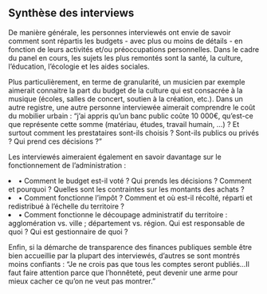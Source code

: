 ## Synthèse des interviews
De manière générale, les personnes interviewés ont envie de savoir comment sont répartis les budgets - avec plus ou moins de détails - en fonction de leurs activités et/ou préoccupations personnelles. Dans le cadre du panel en cours, les sujets les plus remontés sont la santé, la culture, l’éducation, l’écologie et les aides sociales.

Plus particulièrement, en terme de granularité, un musicien par exemple aimerait connaitre la part du budget de la culture qui est consacrée à la musique (écoles, salles de concert, soutien à la création, etc.).  Dans un autre registre, une autre personne interviewée aimerait comprendre le coût du mobilier urbain : “j’ai appris qu’un banc public coûte 10 000€, qu’est-ce que représente cette somme (matériau, études, travail humain, …) ? Et surtout comment les prestataires sont-ils choisis ? Sont-ils publics ou privés ? Qui prend ces décisions ?”

Les interviewés aimeraient également en savoir davantage sur le fonctionnement de l’administration :
<li> • Comment le budget est-il voté ? Qui prends les décisions ? Comment et pourquoi ? Quelles sont les contraintes sur les montants des achats ? </li>
<li> • Comment fonctionne l’impôt ? Comment et où est-il récolté, réparti et redistribué à l’échelle du territoire ? </li>
<li> • Comment fonctionne le découpage administratif du territoire : agglomération vs. ville ; département vs. région. Qui est responsable de quoi ? Qui est gestionnaire de quoi ? </li>

Enfin, si la démarche de transparence des finances publiques semble être bien accueillie par la plupart des interviewés, d’autres se sont montrés moins confiants : “Je ne crois pas que tous les comptes seront publiés…Il faut faire attention parce que l’honnêteté, peut devenir une arme pour mieux cacher ce qu’on ne veut pas montrer.”

